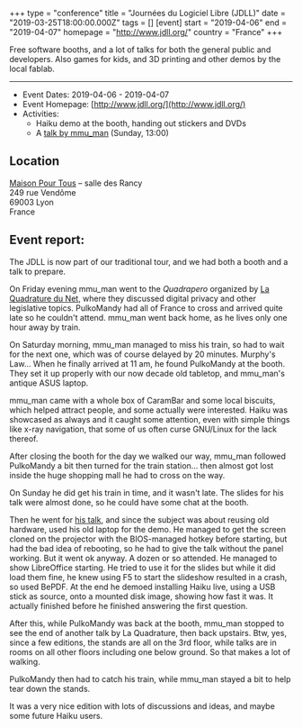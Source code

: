 +++
type = "conference"
title = "Journées du Logiciel Libre (JDLL)"
date = "2019-03-25T18:00:00.000Z"
tags = []
[event]
start = "2019-04-06"
end = "2019-04-07"
homepage = "http://www.jdll.org/"
country = "France"
+++

Free software booths, and a lot of talks for both the general public and developers. Also games for kids, and 3D printing and other demos by the local fablab.

---

* Event Dates: 2019-04-06 - 2019-04-07
* Event Homepage: [http://www.jdll.org/](http://www.jdll.org/)
* Activities:
  * Haiku demo at the booth, handing out stickers and DVDs
  * A [talk by mmu_man](https://pretalx.jdll.org/jdll2019/talk/BJYA9Y/) (Sunday, 13:00)


## Location

[Maison Pour Tous](http://www.jdll.org/pratique/lieu-et-acces/) – salle des Rancy<br/>
249 rue Vendôme<br/>
69003 Lyon<br/>
France

## Event report:

The JDLL is now part of our traditional tour, and we had both a booth and a talk to prepare.

On Friday evening mmu\_man went to the *Quadrapero* organized by [La Quadrature du Net](https://www.laquadrature.net/en/), where they discussed digital privacy and other legislative topics. PulkoMandy had all of France to cross and arrived quite late so he couldn't attend. mmu\_man went back home, as he lives only one hour away by train.

On Saturday morning, mmu\_man managed to miss his train, so had to wait for the next one, which was of course delayed by 20 minutes. Murphy's Law…
When he finally arrived at 11 am, he found PulkoMandy at the booth. They set it up properly with our now decade old tabletop, and mmu\_man's antique ASUS laptop.

mmu\_man came with a whole box of CaramBar and some local biscuits, which helped attract people, and some actually were interested. Haiku was showcased as always and it caught some attention, even with simple things like x-ray navigation, that some of us often curse GNU/Linux for the lack thereof.

After closing the booth for the day we walked our way, mmu\_man followed PulkoMandy a bit then turned for the train station… then almost got lost inside the huge shopping mall he had to cross on the way.


On Sunday he did get his train in time, and it wasn't late. The slides for his talk were almost done, so he could have some chat at the booth.

Then he went for [his talk](https://pretalx.jdll.org/jdll2019/talk/BJYA9Y/), and since the subject was about reusing old hardware, used his old laptop for the demo. He managed to get the screen cloned on the projector with the BIOS-managed hotkey before starting, but had the bad idea of rebooting, so he had to give the talk without the panel working. But it went ok anyway. A dozen or so attended.
He managed to show LibreOffice starting. He tried to use it for the slides but while it did load them fine, he knew using F5 to start the slideshow resulted in a crash, so used BePDF. At the end he demoed installing Haiku live, using a USB stick as source, onto a mounted disk image, showing how fast it was. It actually finished before he finished answering the first question.

After this, while PulkoMandy was back at the booth, mmu\_man stopped to see the end of another talk by La Quadrature, then back upstairs. Btw, yes, since a few editions, the stands are all on the 3rd floor, while talks are in rooms on all other floors including one below ground. So that makes a lot of walking.

PulkoMandy then had to catch his train, while mmu\_man stayed a bit to help tear down the stands.

It was a very nice edition with lots of discussions and ideas, and maybe some future Haiku users.
